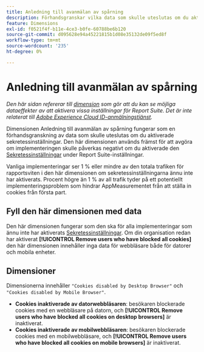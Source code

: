 ```yaml
---
title: Anledning till avanmälan av spårning
description: Förhandsgranskar vilka data som skulle uteslutas om du aktiverade sekretessinställningar.
feature: Dimensions
exl-id: f0521f4f-b11e-4ce3-b0fe-60788be6b120
source-git-commit: d095628e94a45221815b1d08e35132de09f5ed8f
workflow-type: tm+mt
source-wordcount: '235'
ht-degree: 0%

---
```


# Anledning till avanmälan av spårning

*Den här sidan refererar till [dimension](overview.md) som gör att du kan se möjliga dataeffekter av att aktivera vissa inställningar för Report Suite. Det är inte relaterat till [Adobe Experience Cloud ID-anmälningstjänst](https://experienceleague.adobe.com/docs/id-service/using/implementation/opt-in-service/optin-overview.html).*

Dimensionen Anledning till avanmälan av spårning fungerar som en förhandsgranskning av data som skulle uteslutas om du aktiverade sekretessinställningar. Den här dimensionen används främst för att avgöra om implementeringen skulle påverkas negativt om du aktiverade den [Sekretessinställningar](https://experienceleague.adobe.com/docs/core-services/interface/administration/ec-cookies/browser-cookie-settings.html) under Report Suite-inställningar.

Vanliga implementeringar ser 1 % eller mindre av den totala trafiken för rapportsviten i den här dimensionen om sekretessinställningarna ännu inte har aktiverats. Procent högre än 1 % av all trafik tyder på ett potentiellt implementeringsproblem som hindrar AppMeasurementet från att ställa in cookies från första part.

## Fyll den här dimensionen med data

Den här dimensionen fungerar som den ska för alla implementeringar som ännu inte har aktiverats [Sekretessinställningar](https://experienceleague.adobe.com/docs/core-services/interface/administration/ec-cookies/browser-cookie-settings.html). Om din organisation redan har aktiverat **[!UICONTROL Remove users who have blocked all cookies]** den här dimensionen innehåller inga data för webbläsare både för datorer och mobila enheter.

## Dimensioner

Dimensionerna innehåller `"Cookies disabled by Desktop Browser"` och `"Cookies disabled by Mobile Browser"`.

* **Cookies inaktiverade av datorwebbläsaren**: besökaren blockerade cookies med en webbläsare på datorn, och **[!UICONTROL Remove users who have blocked all cookies on desktop browsers]** är inaktiverat.
* **Cookies inaktiverade av mobilwebbläsaren**: besökaren blockerade cookies med en mobilwebbläsare, och **[!UICONTROL Remove users who have blocked all cookies on mobile browsers]** är inaktiverat.
